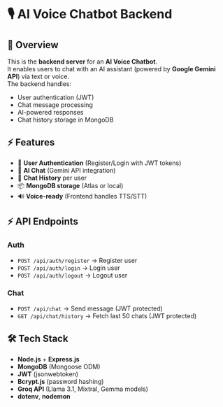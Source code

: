 # 🎙️ AI Voice Chatbot Backend

## 📌 Overview
This is the **backend server** for an **AI Voice Chatbot**.  
It enables users to chat with an AI assistant (powered by **Google Gemini API**) via text or voice.  
The backend handles:
- User authentication (JWT)
- Chat message processing
- AI-powered responses
- Chat history storage in MongoDB



## ⚡ Features
- 🔐 **User Authentication** (Register/Login with JWT tokens)  
- 🤖 **AI Chat** (Gemini API integration)  
- 💾 **Chat History** per user  
- 📦 **MongoDB storage** (Atlas or local)  
- 🔊 **Voice-ready** (Frontend handles TTS/STT)  



## ⚡ API Endpoints

### Auth
- `POST /api/auth/register` → Register user
- `POST /api/auth/login` → Login user
- `POST /api/auth/logout` → Logout user

### Chat
- `POST /api/chat` → Send message (JWT protected)
- `GET /api/chat/history` → Fetch last 50 chats (JWT protected)


## 🛠️ Tech Stack
- **Node.js** + **Express.js**  
- **MongoDB** (Mongoose ODM)  
- **JWT** (jsonwebtoken)  
- **Bcrypt.js** (password hashing)  
- **Groq API** (Llama 3.1, Mixtral, Gemma models)  
- **dotenv**, **nodemon**  


